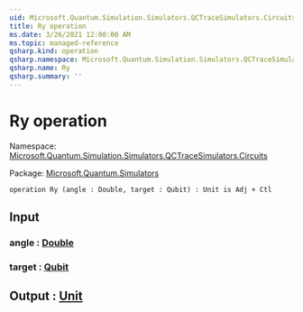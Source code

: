 ```yaml
---
uid: Microsoft.Quantum.Simulation.Simulators.QCTraceSimulators.Circuits.Ry
title: Ry operation
ms.date: 3/26/2021 12:00:00 AM
ms.topic: managed-reference
qsharp.kind: operation
qsharp.namespace: Microsoft.Quantum.Simulation.Simulators.QCTraceSimulators.Circuits
qsharp.name: Ry
qsharp.summary: ''
---
```


# Ry operation

Namespace: [Microsoft.Quantum.Simulation.Simulators.QCTraceSimulators.Circuits](xref:Microsoft.Quantum.Simulation.Simulators.QCTraceSimulators.Circuits)

Package: [Microsoft.Quantum.Simulators](https://nuget.org/packages/Microsoft.Quantum.Simulators)




```qsharp
operation Ry (angle : Double, target : Qubit) : Unit is Adj + Ctl
```


## Input

### angle : [Double](xref:microsoft.quantum.lang-ref.double)




### target : [Qubit](xref:microsoft.quantum.lang-ref.qubit)





## Output : [Unit](xref:microsoft.quantum.lang-ref.unit)

